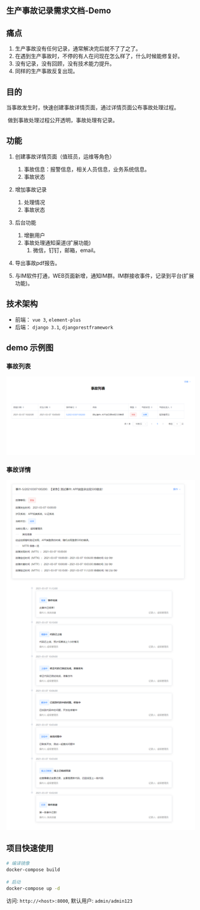 ## 生产事故记录需求文档-Demo

## 痛点

1. 生产事故没有任何记录，通常解决完后就不了了之了。
2. 在遇到生产事故时，不停的有人在问现在怎么样了，什么时候能修复好。
3. 没有记录，没有回顾，没有技术能力提升。
4. 同样的生产事故反复出现。



## 目的

​	当事故发生时，快速创建事故详情页面，通过详情页面公布事故处理过程。

​	做到事故处理过程公开透明，事故处理有记录。



## 功能

1. 创建事故详情页面（值班员，运维等角色）
   1. 事故信息：报警信息，相关人员信息，业务系统信息。
   2. 事故状态
   
2. 增加事故记录
   1. 处理情况
   2. 事故状态
   
3. 后台功能
   1. 增删用户
   2. 事故处理通知渠道(扩展功能)
      1. 微信，钉钉，邮箱，email。
   
4. 导出事故pdf报告。

5. 与IM软件打通，WEB页面新增，通知IM群。IM群接收事件，记录到平台(扩展功能)。

   

## 技术架构

- 前端： `vue 3`,  `element-plus`
- 后端： `django 3.1`, `djangorestframework`



## demo 示例图

### 事故列表

![event.png](./img/event.png)

### 事故详情
![record](./img/record.png)



## 项目快速使用

```bash
# 编译镜像
docker-compose build

# 启动
docker-compose up -d
```

访问: `http://<host>:8000`,  默认用户: `admin/admin123`

  


